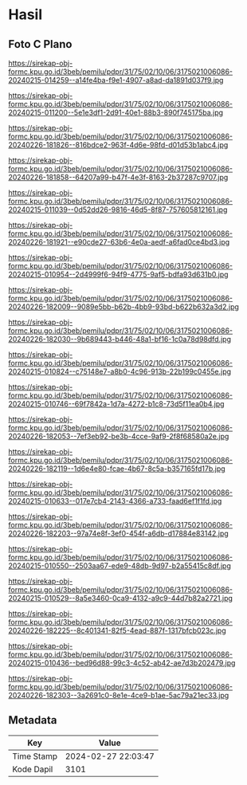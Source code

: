 # Hasil

## Foto C Plano

https://sirekap-obj-formc.kpu.go.id/3beb/pemilu/pdpr/31/75/02/10/06/3175021006086-20240215-014259--a14fe4ba-f9e1-4907-a8ad-da1891d037f9.jpg

https://sirekap-obj-formc.kpu.go.id/3beb/pemilu/pdpr/31/75/02/10/06/3175021006086-20240215-011200--5e1e3df1-2d91-40e1-88b3-890f745175ba.jpg

https://sirekap-obj-formc.kpu.go.id/3beb/pemilu/pdpr/31/75/02/10/06/3175021006086-20240226-181826--816bdce2-963f-4d6e-98fd-d01d53b1abc4.jpg

https://sirekap-obj-formc.kpu.go.id/3beb/pemilu/pdpr/31/75/02/10/06/3175021006086-20240226-181858--64207a99-b47f-4e3f-8163-2b37287c9707.jpg

https://sirekap-obj-formc.kpu.go.id/3beb/pemilu/pdpr/31/75/02/10/06/3175021006086-20240215-011039--0d52dd26-9816-46d5-8f87-757605812161.jpg

https://sirekap-obj-formc.kpu.go.id/3beb/pemilu/pdpr/31/75/02/10/06/3175021006086-20240226-181921--e90cde27-63b6-4e0a-aedf-a6fad0ce4bd3.jpg

https://sirekap-obj-formc.kpu.go.id/3beb/pemilu/pdpr/31/75/02/10/06/3175021006086-20240215-010954--2d4999f6-94f9-4775-9af5-bdfa93d631b0.jpg

https://sirekap-obj-formc.kpu.go.id/3beb/pemilu/pdpr/31/75/02/10/06/3175021006086-20240226-182009--9089e5bb-b62b-4bb9-93bd-b622b632a3d2.jpg

https://sirekap-obj-formc.kpu.go.id/3beb/pemilu/pdpr/31/75/02/10/06/3175021006086-20240226-182030--9b689443-b446-48a1-bf16-1c0a78d98dfd.jpg

https://sirekap-obj-formc.kpu.go.id/3beb/pemilu/pdpr/31/75/02/10/06/3175021006086-20240215-010824--c75148e7-a8b0-4c96-913b-22b199c0455e.jpg

https://sirekap-obj-formc.kpu.go.id/3beb/pemilu/pdpr/31/75/02/10/06/3175021006086-20240215-010746--69f7842a-1d7a-4272-b1c8-73d5f11ea0b4.jpg

https://sirekap-obj-formc.kpu.go.id/3beb/pemilu/pdpr/31/75/02/10/06/3175021006086-20240226-182053--7ef3eb92-be3b-4cce-9af9-2f8f68580a2e.jpg

https://sirekap-obj-formc.kpu.go.id/3beb/pemilu/pdpr/31/75/02/10/06/3175021006086-20240226-182119--1d6e4e80-fcae-4b67-8c5a-b357165fd17b.jpg

https://sirekap-obj-formc.kpu.go.id/3beb/pemilu/pdpr/31/75/02/10/06/3175021006086-20240215-010633--017e7cb4-2143-4366-a733-faad6ef1f1fd.jpg

https://sirekap-obj-formc.kpu.go.id/3beb/pemilu/pdpr/31/75/02/10/06/3175021006086-20240226-182203--97a74e8f-3ef0-454f-a6db-d17884e83142.jpg

https://sirekap-obj-formc.kpu.go.id/3beb/pemilu/pdpr/31/75/02/10/06/3175021006086-20240215-010550--2503aa67-ede9-48db-9d97-b2a55415c8df.jpg

https://sirekap-obj-formc.kpu.go.id/3beb/pemilu/pdpr/31/75/02/10/06/3175021006086-20240215-010529--8a5e3460-0ca9-4132-a9c9-44d7b82a2721.jpg

https://sirekap-obj-formc.kpu.go.id/3beb/pemilu/pdpr/31/75/02/10/06/3175021006086-20240226-182225--8c401341-82f5-4ead-887f-1317bfcb023c.jpg

https://sirekap-obj-formc.kpu.go.id/3beb/pemilu/pdpr/31/75/02/10/06/3175021006086-20240215-010436--bed96d88-99c3-4c52-ab42-ae7d3b202479.jpg

https://sirekap-obj-formc.kpu.go.id/3beb/pemilu/pdpr/31/75/02/10/06/3175021006086-20240226-182303--3a2691c0-8e1e-4ce9-b1ae-5ac79a21ec33.jpg


## Metadata

| Key        | Value               |
| ---------- | ------------------- |
| Time Stamp | 2024-02-27 22:03:47 |
| Kode Dapil | 3101                |



